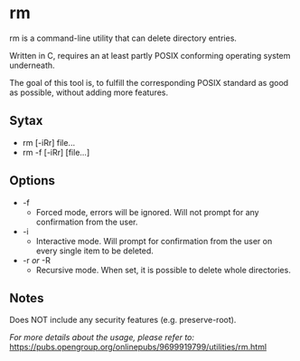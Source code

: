 # rm
rm is a command-line utility that can delete directory entries.

Written in C, requires an at least partly POSIX conforming operating system underneath.

The goal of this tool is, to fulfill the corresponding POSIX standard as good as possible, without adding more features.

## Sytax
* rm [-iRr] file...
* rm -f [-iRr] [file...]

## Options
* -f 
  * Forced mode, errors will be ignored. Will not prompt for any confirmation from the user.
* -i
  * Interactive mode. Will prompt for confirmation from the user on every single item to be deleted.
* -r *or* -R
  * Recursive mode. When set, it is possible to delete whole directories.

## Notes
Does NOT include any security features (e.g. preserve-root).

*For more details about the usage, please refer to:* https://pubs.opengroup.org/onlinepubs/9699919799/utilities/rm.html
